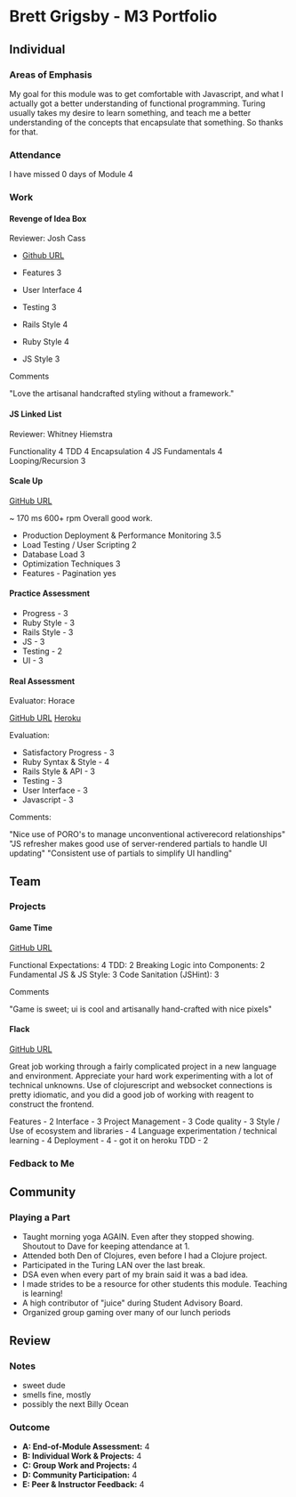 # Brett Grigsby - M3 Portfolio

## Individual

### Areas of Emphasis

My goal for this module was to get comfortable with Javascript, and what I actually
got a better understanding of functional programming. Turing usually takes my desire
to learn something, and teach me a better understanding of the concepts that 
encapsulate that something. So thanks for that. 

### Attendance

I have missed 0 days of Module 4


### Work


#### Revenge of Idea Box

Reviewer: Josh Cass

* [Github URL](https://github.com/brettgrigsby/idea_box_2.0)

* Features 3
* User Interface 4
* Testing 3
* Rails Style 4
* Ruby Style 4
* JS Style 3

Comments

"Love the artisanal handcrafted styling without a framework."


#### JS Linked List

Reviewer: Whitney Hiemstra

Functionality 4
TDD 4
Encapsulation 4
JS Fundamentals 4
Looping/Recursion 3

#### Scale Up

[GitHub URL](github.com/brettgrigsby/scale_up)

~ 170 ms 600+ rpm
Overall good work.

* Production Deployment & Performance Monitoring 3.5
* Load Testing / User Scripting 2
* Database Load 3
* Optimization Techniques 3
* Features - Pagination yes

#### Practice Assessment

* Progress - 3
* Ruby Style - 3
* Rails Style - 3
* JS - 3
* Testing - 2
* UI - 3

#### Real Assessment

Evaluator: Horace

[GitHub URL](https://github.com/brettgrigsby/goober)
[Heroku](https://cryptic-wildwood-2673.herokuapp.com)

Evaluation:

* Satisfactory Progress - 3
* Ruby Syntax & Style - 4
* Rails Style & API - 3
* Testing - 3
* User Interface - 3
* Javascript - 3

Comments:

"Nice use of PORO's to manage unconventional activerecord relationships"
"JS refresher makes good use of server-rendered partials to handle
 UI updating"
"Consistent use of partials to simplify UI handling"

## Team

### Projects

#### Game Time

[GitHub URL](https://github.com/morganmiller/snake.git)

Functional Expectations: 4
TDD: 2
Breaking Logic into Components: 2
Fundamental JS & JS Style: 3
Code Sanitation (JSHint): 3

Comments

"Game is sweet; ui is cool and artisanally hand-crafted with nice pixels"

#### Flack

[GitHub URL](https://github.com/brettgrigsby/Clojure-Flack)

Great job working through a fairly complicated project in a new language and environment. Appreciate your hard work experimenting with a lot of technical unknowns.
Use of clojurescript and websocket connections is pretty idiomatic, and you did a good job of working with reagent to construct the frontend.

Features - 2
Interface - 3
Project Management - 3
Code quality - 3
Style / Use of ecosystem and libraries - 4
Language experimentation / technical learning - 4
Deployment - 4 - got it on heroku
TDD - 2

### Fedback to Me




## Community

### Playing a Part
* Taught morning yoga AGAIN. Even after they stopped showing. Shoutout to Dave for keeping attendance at 1.
* Attended both Den of Clojures, even before I had a Clojure project.
* Participated in the Turing LAN over the last break.
* DSA even when every part of my brain said it was a bad idea.
* I made strides to be a resource for other students this module. Teaching is learning!
* A high contributor of "juice" during Student Advisory Board.
* Organized group gaming over many of our lunch periods

## Review

### Notes

* sweet dude
* smells fine, mostly
* possibly the next Billy Ocean

### Outcome

* __A: End-of-Module Assessment:__ 4
* __B: Individual Work & Projects:__ 4
* __C: Group Work and Projects:__ 4
* __D: Community Participation:__ 4
* __E: Peer & Instructor Feedback:__ 4